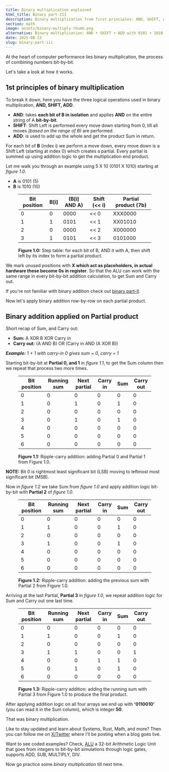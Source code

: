 ```yaml
---
title: Binary multiplication explained
html_title: Binary part-III
description: Binary multiplication from first principles: AND, SHIFT, ADD. Full worked example 5×10, plus short recap on addition logic
section: math
image: assets/binary-multiply-thumb.png
alternative: Binary multiplication: AND • SHIFT • ADD with 0101 × 1010 = 0110010 (50)
date: 2025-08-23
slug: binary-part-iii
---
```


At the heart of computer performance lies binary multiplication, the process of combining numbers bit-by-bit.

Let's take a look at how it works.

## 1st principles of binary multiplication

To break it down, here you have the three logical operations used in binary multiplication, **AND, SHIFT, ADD**.

<ul class="post-ul">
  <li><b>AND</b>: takes <b>each bit of B in isolation</b> and applies <b>AND</b> on the entire string of A <b>bit-by-bit</b>.</li>
  <li><b>SHIFT</b>: Shift Left is performed every move down starting from 0, till all moves <i>(based on the range of B)</i> are performed.</li>
  <li><b>ADD</b>: is used to add up the whole and get the product Sum in return.</li>
</ul>

For each bit of **B** (index i) we perform a move down, every move down is a Shift Left (starting at index 0) which creates a partial. Every partial is summed up using addition logic to get the multiplication end product.

Let me walk you through an example using 5 X 10 (0101 X 1010) starting at _figure 1.0_.

<ul class="post-ul">
  <li><b>A</b> is 0101 (5)</li>
  <li><b>B</b> is 1010 (10)</li>
</ul>

<figure>
  <table>
    <thead>
      <tr>
        <th>Bit position</th>
        <th>B[i]</th>
        <th>(B[i] AND A)</th>
        <th>Shift (<< i)</th>
        <th>Partial product (7b)</th>
      </tr>
    </thead>
    <tbody>
      <tr><td>0</td><td>0</td><td>0000</td><td><< 0</td><td>XXX0000</td></tr>
      <tr><td>1</td><td>1</td><td>0101</td><td><< 1</td><td>XX01010</td></tr>
      <tr><td>2</td><td>0</td><td>0000</td><td><< 2</td><td>X000000</td></tr>
      <tr><td>3</td><td>1</td><td>0101</td><td><< 3</td><td>0101000</td></tr>
    </tbody>
  </table>
  <figcaption><b>Figure 1.0:</b> Step table: for each bit of B, AND it with A, then shift left by its index to form a partial product.</figcaption>
</figure>

We mark unused positions with **X which act as placeholders, in actual hardware these become 0s in register**. So that the ALU can work with the same range in every bit-by-bit addition calculation, to get Sum and Carry out.

If you're not familiar with binary addition check out [binary part-II](https://lmpkessels.com/content/2025/2025-07/binary-part-ii).

Now let's apply binary addition row-by-row on each partial product.

## Binary addition applied on Partial product

Short recap of Sum, and Carry out:

<ul class="post-ul">
  <li><b>Sum:</b> A XOR B XOR Carry in</li>
  <li><b>Carry out:</b> (A AND B) OR (Carry in AND (A XOR B))</li>
</ul>

_**Example:** 1 + 1 with carry-in 0 gives sum = 0, carry = 1_

Starting bit-by-bit at **Partial 0, and 1** in _figure 1.1_, to get the Sum column then we repeat that process two more times.

<figure>
  <table>
    <thead>
      <tr>
        <th>Bit position</th>
        <th>Running sum</th>
        <th>Next partial</th>
        <th>Carry in</th>
        <th>Sum</th>
        <th>Carry out</th>
      </tr>
    </thead>
    <tbody>
      <tr><td>0</td><td>0</td><td>0</td><td>0</td><td>0</td><td>0</td></tr>
      <tr><td>1</td><td>0</td><td>1</td><td>0</td><td>1</td><td>0</td></tr>
      <tr><td>2</td><td>0</td><td>0</td><td>0</td><td>0</td><td>0</td></tr>
      <tr><td>3</td><td>0</td><td>1</td><td>0</td><td>1</td><td>0</td></tr>
      <tr><td>4</td><td>0</td><td>0</td><td>0</td><td>0</td><td>0</td></tr>
      <tr><td>5</td><td>0</td><td>0</td><td>0</td><td>0</td><td>0</td></tr>
      <tr><td>6</td><td>0</td><td>0</td><td>0</td><td>0</td><td>0</td></tr>
    </tbody>
  </table>
  <figcaption><b>Figure 1.1:</b> Ripple-carry addition: adding Partial 0 and Partial 1 from Figure 1.0.</figcaption>
</figure>

**NOTE:** Bit 0 is rightmost least significant bit (LSB) moving to leftmost most significant bit (MSB).

Now in _figure 1.2_ we take Sum from _figure 1.0_ and apply addition logic bit-by-bit with **Partial 2** of _figure 1.0_.

<figure>
  <table>
    <thead>
      <tr>
        <th>Bit position</th>
        <th>Running sum</th>
        <th>Next partial</th>
        <th>Carry in</th>
        <th>Sum</th>
        <th>Carry out</th>
      </tr>
    </thead>
    <tbody>
      <tr><td>0</td><td>0</td><td>0</td><td>0</td><td>0</td><td>0</td></tr>
      <tr><td>1</td><td>1</td><td>0</td><td>0</td><td>1</td><td>0</td></tr>
      <tr><td>2</td><td>0</td><td>0</td><td>0</td><td>0</td><td>0</td></tr>
      <tr><td>3</td><td>1</td><td>0</td><td>0</td><td>1</td><td>0</td></tr>
      <tr><td>4</td><td>0</td><td>0</td><td>0</td><td>0</td><td>0</td></tr>
      <tr><td>5</td><td>0</td><td>0</td><td>0</td><td>0</td><td>0</td></tr>
      <tr><td>6</td><td>0</td><td>0</td><td>0</td><td>0</td><td>0</td></tr>
    </tbody>
  </table>
  <figcaption><b>Figure 1.2:</b> Ripple-carry addition: adding the previous sum with Partial 2 from Figure 1.0.</figcaption>
</figure>

Arriving at the last Partial, **Partial 3** in _figure 1.0_, we repeat addition logic for Sum and Carry out one last time.

<figure>
  <table>
    <thead>
      <tr>
        <th>Bit position</th>
        <th>Running sum</th>
        <th>Next partial</th>
        <th>Carry in</th>
        <th>Sum</th>
        <th>Carry out</th>
      </tr>
    </thead>
    <tbody>
      <tr><td>0</td><td>0</td><td>0</td><td>0</td><td>0</td><td>0</td></tr>
      <tr><td>1</td><td>1</td><td>0</td><td>0</td><td>1</td><td>0</td></tr>
      <tr><td>2</td><td>0</td><td>0</td><td>0</td><td>0</td><td>0</td></tr>
      <tr><td>3</td><td>1</td><td>1</td><td>0</td><td>0</td><td>1</td></tr>
      <tr><td>4</td><td>0</td><td>0</td><td>1</td><td>1</td><td>0</td></tr>
      <tr><td>5</td><td>0</td><td>1</td><td>0</td><td>1</td><td>0</td></tr>
      <tr><td>6</td><td>0</td><td>0</td><td>0</td><td>0</td><td>0</td></tr>
    </tbody>
  </table>
  <figcaption><b>Figure 1.3:</b> Ripple-carry addition: adding the running sum with Partial 3 from Figure 1.0 to produce the final product.</figcaption>
</figure>

After applying addition logic on all four arrays we end up with **'0110010'** (you can read it in the Sum column), which is integer **50**.

That was binary multiplication.

Like to stay updated and learn about Systems, Rust, Math, and more? Then you can follow me on [X/Twitter](https://x.com/lmpkessels) where I'll be posting when a blog goes live.

Want to see coded examples? Check, [ALU](https://github.com/Lmpkessels/axiom.git) a 32-bit Arithmetic Logic Unit that goes from integers to bit-by-bit simulations through logic gates, supports ADD, SUB, MULTIPLY, DIV.

Now go practice some _binary multiplication_ till next time.
